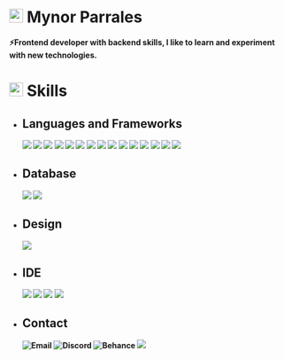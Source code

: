 
# <img src="https://media.giphy.com/media/TEnXkcsHrP4YedChhA/giphy.gif" width ="25"> <b> Mynor Parrales<sub style="font-size: 15px; font-style: italic">
⚡Frontend developer with backend skills, I like to learn and experiment with new technologies.<br>

# <img src="https://media2.giphy.com/media/QssGEmpkyEOhBCb7e1/giphy.gif?cid=ecf05e47a0n3gi1bfqntqmob8g9aid1oyj2wr3ds3mg700bl&rid=giphy.gif" width ="25"> <b>Skills</b>


- ## Languages and Frameworks
  ![](https://img.shields.io/badge/Sass-CC6699?style=for-the-badge&logo=sass&logoColor=white)
  ![](https://img.shields.io/badge/CSS3-1572B6?style=for-the-badge&logo=css3&logoColor=white)
  ![](https://img.shields.io/badge/HTML5-E34F26?style=for-the-badge&logo=html5&logoColor=white)
  ![](https://img.shields.io/badge/TypeScript-007ACC?style=for-the-badge&logo=typescript&logoColor=white)
  ![](https://img.shields.io/badge/PHP-777BB4?style=for-the-badge&logo=php&logoColor=white)
  ![](https://img.shields.io/badge/Express.js-404D59?style=for-the-badge)
  ![](https://img.shields.io/badge/React-20232A?style=for-the-badge&logo=react&logoColor=61DAFB)
  ![](https://img.shields.io/badge/Bootstrap-563D7C?style=for-the-badge&logo=bootstrap&logoColor=white)
  ![](https://img.shields.io/badge/Material--UI-0081CB?style=for-the-badge&logo=material-ui&logoColor=white)
  ![](https://img.shields.io/badge/JavaScript-F7DF1E?style=for-the-badge&logo=javascript&logoColor=black)
  ![](https://img.shields.io/badge/jQuery-0769AD?style=for-the-badge&logo=jquery&logoColor=white)
  ![](https://img.shields.io/badge/Laravel-FF2D20?style=for-the-badge&logo=laravel&logoColor=white)
  ![](https://img.shields.io/badge/json%20web%20tokens-323330?style=for-the-badge&logo=json-web-tokens&logoColor=pink)
  ![](https://img.shields.io/badge/Shell_Script-121011?style=for-the-badge&logo=gnu-bash&logoColor=white)
  ![](https://img.shields.io/badge/GIT-E44C30?style=for-the-badge&logo=git&logoColor=white)
  ![]()
  

- ## Database
    ![](https://img.shields.io/badge/MySQL-00000F?style=for-the-badge&logo=mysql&logoColor=white)
    ![](https://img.shields.io/badge/Microsoft_SQL_Server-CC2927?style=for-the-badge&logo=microsoft-sql-server&logoColor=white)
    
  
- ## Design 
    ![](https://img.shields.io/badge/Figma-F24E1E?style=for-the-badge&logo=figma&logoColor=white)

- ## IDE
  ![](https://img.shields.io/badge/apache%20netbeans-1B6AC6?style=for-the-badge&logo=apache%20netbeans%20IDE&logoColor=white)
  ![](https://img.shields.io/badge/Visual_Studio-5C2D91?style=for-the-badge&logo=visual%20studio&logoColor=white)
  ![](https://img.shields.io/badge/Visual_Studio_Code-0078D4?style=for-the-badge&logo=visual%20studio%20code&logoColor=white)
  ![](https://img.shields.io/badge/sublime_text-%23575757.svg?&style=for-the-badge&logo=sublime-text&logoColor=important)


- ## Contact
  ![Email](https://img.shields.io/badge/Gmail-D14836?style=for-the-badge&logo=gmail&logoColor=white)
  ![Discord](https://img.shields.io/badge/Discord-7289DA?style=for-the-badge&logo=discord&logoColor=white)
  ![Behance](https://img.shields.io/badge/-Behance-blue?style=for-the-badge&logo=behance&logoColor=white)
  ![](https://img.shields.io/badge/LinkedIn-0077B5?style=for-the-badge&logo=linkedin&logoColor=white)
